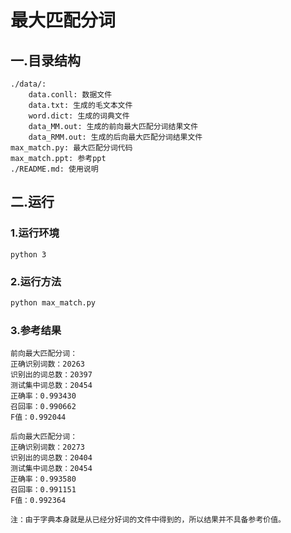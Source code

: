 # 最大匹配分词

## 一.目录结构

```
./data/:
    data.conll: 数据文件
    data.txt: 生成的毛文本文件
    word.dict: 生成的词典文件
    data_MM.out: 生成的前向最大匹配分词结果文件
    data_RMM.out: 生成的后向最大匹配分词结果文件
max_match.py: 最大匹配分词代码
max_match.ppt: 参考ppt
./README.md: 使用说明
```



## 二.运行

### 1.运行环境

```
python 3
```

### 2.运行方法

```bash
python max_match.py
```

### 3.参考结果

```
前向最大匹配分词：
正确识别词数：20263
识别出的词总数：20397
测试集中词总数：20454
正确率：0.993430
召回率：0.990662
F值：0.992044

后向最大匹配分词：
正确识别词数：20273
识别出的词总数：20404
测试集中词总数：20454
正确率：0.993580
召回率：0.991151
F值：0.992364

注：由于字典本身就是从已经分好词的文件中得到的，所以结果并不具备参考价值。
```



##### 